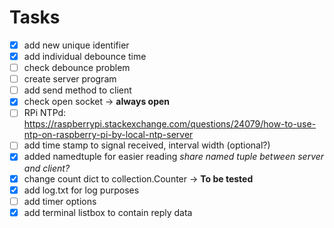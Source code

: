 # Tasks
- [x] add new unique identifier 
- [x] add individual debounce time
- [ ] check debounce problem
- [ ] create server program
- [ ] add send method to client
- [x] check open socket -> **always open**
- [ ] RPi NTPd: https://raspberrypi.stackexchange.com/questions/24079/how-to-use-ntp-on-raspberry-pi-by-local-ntp-server
- [ ] add time stamp to signal received, interval width (optional?)
- [x] added namedtuple for easier reading *share named tuple between server and client?* 
- [x] change count dict to collection.Counter -> **To be tested**
- [x] add log.txt for log purposes
- [ ] add timer options
- [x] add terminal listbox to contain reply data
